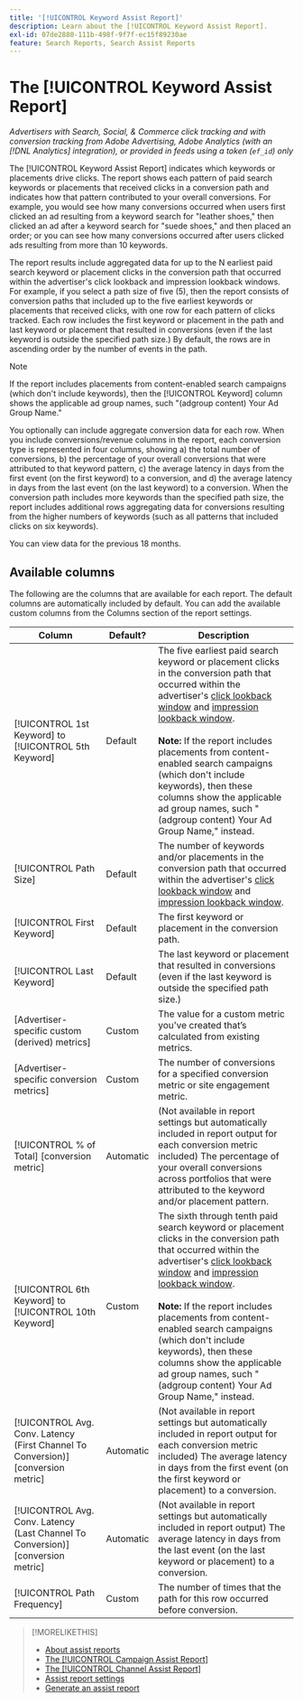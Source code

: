 ```yaml
---
title: '[!UICONTROL Keyword Assist Report]'
description: Learn about the [!UICONTROL Keyword Assist Report].
exl-id: 07de2880-111b-498f-9f7f-ec15f89230ae
feature: Search Reports, Search Assist Reports
---
```

# The [!UICONTROL Keyword Assist Report]

*Advertisers with Search, Social, & Commerce click tracking and with conversion tracking from Adobe Advertising, Adobe Analytics (with an [!DNL Analytics] integration), or provided in feeds using a token (`ef_id`) only*

The [!UICONTROL Keyword Assist Report] indicates which keywords or placements drive clicks. The report shows each pattern of paid search keywords or placements that received clicks in a conversion path and indicates how that pattern contributed to your overall conversions. For example, you would see how many conversions occurred when users first clicked an ad resulting from a keyword search for "leather shoes," then clicked an ad after a keyword search for "suede shoes," and then placed an order; or you can see how many conversions occurred after users clicked ads resulting from more than 10 keywords.

The report results include aggregated data for up to the N earliest paid search keyword or placement clicks in the conversion path that occurred within the advertiser's
click lookback and impression lookback windows. For example, if you select a path size of five (5), then the report consists of conversion paths that included up to the five earliest keywords or placements that received clicks, with one row for each pattern of clicks tracked. Each row includes the first keyword or placement in the path and last keyword or placement that resulted in conversions (even if the last keyword is outside the specified path size.) By default, the rows are in ascending order by the number of events in the path.

>[!NOTE]
>
>If the report includes placements from content-enabled search campaigns (which don't include keywords), then the [!UICONTROL Keyword] column shows the applicable ad group names, such "(adgroup content) Your Ad Group Name."

You optionally can include aggregate conversion data for each row. When you include conversions/revenue columns in the report, each conversion type is represented in four columns, showing a) the total number of conversions, b) the percentage of your overall conversions that were attributed to that keyword pattern, c)  the average latency in days from the first event (on the first keyword) to a conversion, and d) the average latency in days from the last event (on the last keyword) to a conversion. When the conversion path includes more keywords than the specified path size, the report includes additional rows aggregating data for conversions resulting from the higher numbers of keywords (such as all patterns that included clicks on six keywords).

You can view data for the previous 18 months.

## Available columns

The following are the columns that are available for each report. The default columns are automatically included by default. You can add the available custom columns from the Columns section of the report settings.

| Column | Default? | Description |
| ---- | ---- | ---- |
| [!UICONTROL 1st Keyword] to [!UICONTROL 5th Keyword] | Default | The five earliest paid search keyword or placement clicks in the conversion path that occurred within the advertiser's [click lookback window](/help/search-social-commerce/glossary.md#c-d) and [impression lookback window](/help/search-social-commerce/glossary.md#i-j).<br><br><b>Note:</b> If the report includes placements from content-enabled search campaigns (which don't include keywords), then these columns show the applicable ad group names, such "(adgroup content) Your Ad Group Name," instead. |
| [!UICONTROL Path Size] | Default | The number of keywords and/or placements in the conversion path that occurred within the advertiser's [click lookback window](/help/search-social-commerce/glossary.md#c-d) and [impression lookback window](/help/search-social-commerce/glossary.md#i-j). |
| [!UICONTROL First Keyword] | Default | The first keyword or placement in the conversion path. |
| [!UICONTROL Last Keyword] | Default | The last keyword or placement that resulted in conversions (even if the last keyword is outside the specified path size.) |
| \[Advertiser-specific custom (derived) metrics\] | Custom | The value for a custom metric you've created that’s calculated from existing metrics. |
| \[Advertiser-specific conversion metrics\] | Custom | The number of conversions for a specified conversion metric or site engagement metric. |
| [!UICONTROL % of Total] \[conversion metric\] | Automatic | (Not available in report settings but automatically included in report output for each conversion metric included) The percentage of your overall conversions across portfolios that were attributed to the keyword and/or placement pattern. |
| [!UICONTROL 6th Keyword] to [!UICONTROL 10th Keyword] | Custom | The sixth through tenth paid search keyword or placement clicks in the conversion path that occurred within the advertiser's [click lookback window](/help/search-social-commerce/glossary.md#c-d) and [impression lookback window](/help/search-social-commerce/glossary.md#i-j).<br><br><b>Note:</b> If the report includes placements from content-enabled search campaigns (which don't include keywords), then these columns show the applicable ad group names, such "(adgroup content) Your Ad Group Name," instead. |
| [!UICONTROL Avg. Conv. Latency (First Channel To Conversion)] \[conversion metric\] | Automatic | (Not available in report settings but automatically included in report output for each conversion metric included) The average latency in days from the first event (on the first keyword or placement) to a conversion. |
| [!UICONTROL Avg. Conv. Latency (Last Channel To Conversion)] \[conversion metric\] | Automatic | (Not available in report settings but automatically included in report output) The average latency in days from the last event (on the last keyword or placement) to a conversion. |
| [!UICONTROL Path Frequency] | Custom | The number of times that the path for this row occurred before conversion. |

>[!MORELIKETHIS]
>
>* [About assist reports](assist-report-about.md)
>* [The [!UICONTROL Campaign Assist Report]](campaign-assist-report.md)
>* [The [!UICONTROL Channel Assist Report]](channel-assist-report.md)
>* [Assist report settings](assist-report-settings.md)
>* [Generate an assist report](assist-report-generate.md)

